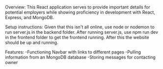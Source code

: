 Overview:
This React application serves to provide important details for potential employers while showing proficiency in development with React, Express, and MongoDB.

Setup instructions:
Given that this isn't all online, use node or nodemon to run server.js in the backend folder. After running server.js, use npm run dev in the frontend folder to get the frontend running. After this the website should be up and running.

Features:
-Functioning Navbar with links to different pages
-Pulling information from an MongoDB database
-Storing messages for contacting owner
